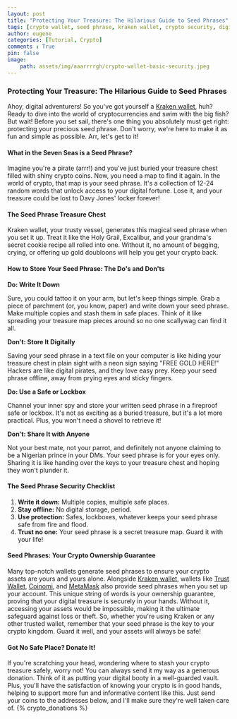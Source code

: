 ```yaml
---
layout: post
title: "Protecting Your Treasure: The Hilarious Guide to Seed Phrases"
tags: [crypto wallet, seed phrase, kraken wallet, crypto security, digital treasure, crypto safety, blockchain, cryptocurrency, crypto guide, cyber security, crypto tips, secure crypto, crypto storage, crypto humor]
author: eugene
categories: [Tutorial, Crypto]
comments : True
pin: false
image:
    path: assets/img/aaarrrrgh/crypto-wallet-basic-security.jpeg
---
```

### Protecting Your Treasure: The Hilarious Guide to Seed Phrases

Ahoy, digital adventurers! So you've got yourself a [Kraken wallet](https://www.kraken.com/wallet), huh? Ready to dive into the world of cryptocurrencies and swim with the big fish? But wait! Before you set sail, there's one thing you absolutely must get right: protecting your precious seed phrase. Don't worry, we're here to make it as fun and simple as possible. Arr, let's get to it!

#### What in the Seven Seas is a Seed Phrase?

Imagine you're a pirate (arrr!) and you've just buried your treasure chest filled with shiny crypto coins. Now, you need a map to find it again. In the world of crypto, that map is your seed phrase. It's a collection of 12-24 random words that unlock access to your digital fortune. Lose it, and your treasure could be lost to Davy Jones' locker forever!

#### The Seed Phrase Treasure Chest

Kraken wallet, your trusty vessel, generates this magical seed phrase when you set it up. Treat it like the Holy Grail, Excalibur, and your grandma's secret cookie recipe all rolled into one. Without it, no amount of begging, crying, or offering up gold doubloons will help you get your crypto back.

#### How to Store Your Seed Phrase: The Do's and Don'ts

**Do: Write It Down**

Sure, you could tattoo it on your arm, but let's keep things simple. Grab a piece of parchment (or, you know, paper) and write down your seed phrase. Make multiple copies and stash them in safe places. Think of it like spreading your treasure map pieces around so no one scallywag can find it all.

**Don't: Store It Digitally**

Saving your seed phrase in a text file on your computer is like hiding your treasure chest in plain sight with a neon sign saying "FREE GOLD HERE!" Hackers are like digital pirates, and they love easy prey. Keep your seed phrase offline, away from prying eyes and sticky fingers.

**Do: Use a Safe or Lockbox**

Channel your inner spy and store your written seed phrase in a fireproof safe or lockbox. It's not as exciting as a buried treasure, but it's a lot more practical. Plus, you won't need a shovel to retrieve it!

**Don't: Share It with Anyone**

Not your best mate, not your parrot, and definitely not anyone claiming to be a Nigerian prince in your DMs. Your seed phrase is for your eyes only. Sharing it is like handing over the keys to your treasure chest and hoping they won't plunder it.

#### The Seed Phrase Security Checklist

1. **Write it down:** Multiple copies, multiple safe places.
2. **Stay offline:** No digital storage, period.
3. **Use protection:** Safes, lockboxes, whatever keeps your seed phrase safe from fire and flood.
4. **Trust no one:** Your seed phrase is a secret treasure map. Guard it with your life!

#### Seed Phrases: Your Crypto Ownership Guarantee

Many top-notch wallets generate seed phrases to ensure your crypto assets are yours and yours alone. Alongside [Kraken wallet](https://www.kraken.com/wallet), wallets like [Trust Wallet](https://trustwallet.com/), [Coinomi](https://www.coinomi.com/), and [MetaMask](https://metamask.io/) also provide seed phrases when you set up your account. This unique string of words is your ownership guarantee, proving that your digital treasure is securely in your hands. Without it, accessing your assets would be impossible, making it the ultimate safeguard against loss or theft. So, whether you're using Kraken or any other trusted wallet, remember that your seed phrase is the key to your crypto kingdom. Guard it well, and your assets will always be safe!

#### Got No Safe Place? Donate It!

If you're scratching your head, wondering where to stash your crypto treasure safely, worry not! You can always send it my way as a generous donation. Think of it as putting your digital booty in a well-guarded vault. Plus, you'll have the satisfaction of knowing your crypto is in good hands, helping to support more fun and informative content like this. Just send your coins to the addresses below, and I'll make sure they're well taken care of. 
{% crypto_donations %}